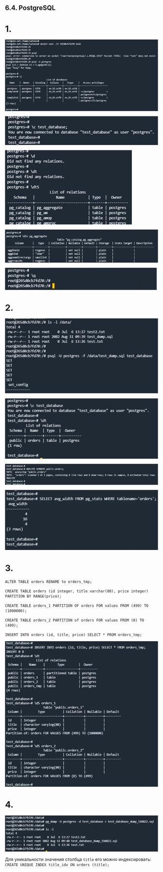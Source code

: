 ## 6.4. PostgreSQL

# 1.
![img.png](img.png)

![img_1.png](img_1.png)

![img_2.png](img_2.png)

![img_4.png](img_4.png)

![img_3.png](img_3.png)

# 2.
![img_5.png](img_5.png)

![img_6.png](img_6.png)

![img_7.png](img_7.png)

![img_8.png](img_8.png)

# 3.
`ALTER TABLE orders RENAME to orders_tmp;`

`CREATE TABLE orders (id integer, title varchar(80), price integer) PARTITION BY RANGE(price);`

`CREATE TABLE orders_1 PARTITION OF orders FOR values FROM (499) TO (1000000);`

`CREATE TABLE orders_2 PARTITION of orders FOR values FROM (0) TO (499);`

`INSERT INTO orders (id, title, price) SELECT * FROM orders_tmp;`

![img_10.png](img_10.png)

# 4.

![img_9.png](img_9.png)

Для уникальности значения столбца `title` его можно индексировать: `CREATE UNIQUE INDEX title_idx ON orders (title);`